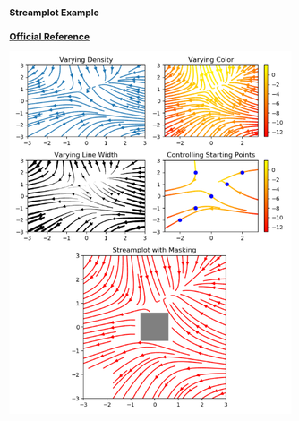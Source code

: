 ### Streamplot Example

### [Official Reference](https://matplotlib.org/gallery/statistics/hist.html)

![Streamplot Example](https://github.com/KangboLu/Data-Visualization-with-Matplotlib/blob/master/7.%20streamplot/streamplot.png)

